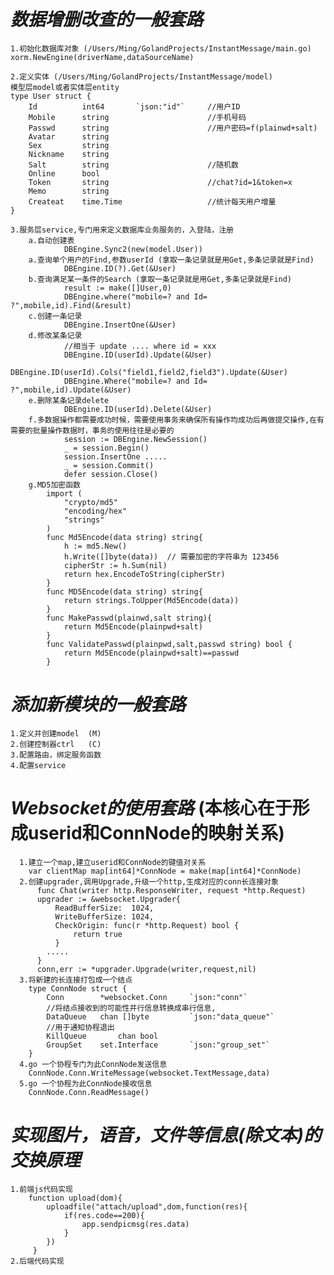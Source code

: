 # *数据增删改查的一般套路*
    1.初始化数据库对象 (/Users/Ming/GolandProjects/InstantMessage/main.go)
    xorm.NewEngine(driverName,dataSourceName)

    2.定义实体 (/Users/Ming/GolandProjects/InstantMessage/model)
    模型层model或者实体层entity
    type User struct {
        Id    		int64  		`json:"id"`		//用户ID
        Mobile  	string						//手机号码
        Passwd		string						//用户密码=f(plainwd+salt)
        Avatar 		string
        Sex 		string
        Nickname	string
        Salt		string						//随机数
        Online		bool
        Token   	string						//chat?id=1&token=x
        Memo        string
        Createat	time.Time					//统计每天用户增量
    }

    3.服务层service,专门用来定义数据库业务服务的，入登陆，注册
        a.自动创建表
                DBEngine.Sync2(new(model.User)) 
        a.查询单个用户的Find,参数userId (拿取一条记录就是用Get,多条记录就是Find)
                DBEngine.ID(?).Get(&User)
        b.查询满足某一条件的Search (拿取一条记录就是用Get,多条记录就是Find)
                result := make([]User,0)
                DBEngine.where("mobile=? and Id= ?",mobile,id).Find(&result)
        c.创建一条记录
                DBEngine.InsertOne(&User)
        d.修改某条记录
                //相当于 update .... where id = xxx
                DBEngine.ID(userId).Update(&User)
                DBEngine.ID(userId).Cols("field1,field2,field3").Update(&User)
                DBEngine.Where("mobile=? and Id= ?",mobile,id).Update(&User)
        e.删除某条记录delete
                DBEngine.ID(userId).Delete(&User)
        f.多数据操作都需要成功时候，需要使用事务来确保所有操作均成功后再做提交操作,在有需要的批量操作数据时，事务的使用往往是必要的
                session := DBEngine.NewSession()
                _ = session.Begin()
                session.InsertOne .....
                _ = session.Commit()
                defer session.Close()
        g.MD5加密函数
            import (
                "crypto/md5"
                "encoding/hex"
                "strings"
            )
            func Md5Encode(data string) string{
                h := md5.New()
                h.Write([]byte(data))  // 需要加密的字符串为 123456
                cipherStr := h.Sum(nil)
                return hex.EncodeToString(cipherStr)
            }
            func MD5Encode(data string) string{
                return strings.ToUpper(Md5Encode(data))
            }
            func MakePasswd(plainwd,salt string){
                return Md5Encode(plainpwd+salt)
            }
            func ValidatePasswd(plainpwd,salt,passwd string) bool {
                return Md5Encode(plainpwd+salt)==passwd
            }
      
        
        
# *添加新模块的一般套路*
    1.定义并创建model  (M)
    2.创建控制器ctrl   (C)
    3.配置路由，绑定服务函数
    4.配置service     

# *Websocket的使用套路*       (本核心在于形成userid和ConnNode的映射关系)
      1.建立一个map,建立userid和ConnNode的键值对关系 
        var clientMap map[int64]*ConnNode = make(map[int64]*ConnNode)
      2.创建upgrader,调用Upgrade,升级一个http,生成对应的conn长连接对象
          func Chat(writer http.ResponseWriter, request *http.Request)
          upgrader := &websocket.Upgrader{
              ReadBufferSize:  1024,
              WriteBufferSize: 1024,
              CheckOrigin: func(r *http.Request) bool {
                  return true
              }
            .....
          }
          conn,err := *upgrader.Upgrade(writer,request,nil)
      3.将新建的长连接打包成一个结点
        type ConnNode struct {          
            Conn 		*websocket.Conn 	`json:"conn"`
            //将结点接收到的可能性并行信息转换成串行信息,
            DataQueue	chan []byte 		`json:"data_queue"`
            //用于通知协程退出
            KillQueue       chan bool           
            GroupSet	set.Interface 		`json:"group_set"`
        }
      4.go 一个协程专门为此ConnNode发送信息
        ConnNode.Conn.WriteMessage(websocket.TextMessage,data)
      5.go 一个协程为此ConnNode接收信息
        ConnNode.Conn.ReadMessage()

# *实现图片，语音，文件等信息(除文本)的交换原理*
    1.前端js代码实现
        function upload(dom){
            uploadfile("attach/upload",dom,function(res){
                if(res.code==200){
                    app.sendpicmsg(res.data)
                }
            })
         }
    2.后端代码实现
        



            

